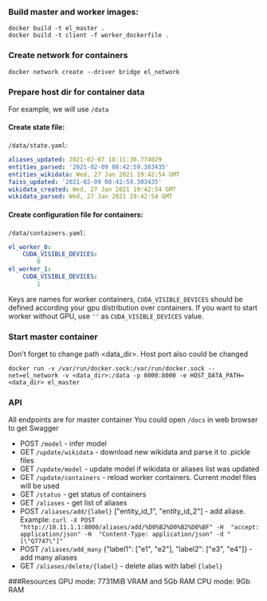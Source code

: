 ### Build master and worker images:
```shell
docker build -t el_master .
docker build -t client -f worker_dockerfile .
```

### Create network for containers
```shell
docker network create --driver bridge el_network
```

### Prepare host dir for container data
For example, we will use `/data`
#### Create state file:
`/data/state.yaml`:
```yaml 
aliases_updated: 2021-02-07 18:11:30.774029
entities_parsed: '2021-02-09 08:42:59.303435'
entities_wikidata: Wed, 27 Jan 2021 19:42:54 GMT
faiss_updated: '2021-02-09 08:42:59.303435'
wikidata_created: Wed, 27 Jan 2021 19:42:54 GMT
wikidata_parsed: Wed, 27 Jan 2021 19:42:54 GMT
```
#### Create configuration file for containers:
`/data/containers.yaml`:
```yaml
el_worker_0:
    CUDA_VISIBLE_DEVICES:
        0
el_worker_1:
    CUDA_VISIBLE_DEVICES:
        1
```
Keys are names for worker containers, `CUDA_VISIBLE_DEVICES` should be defined according your gpu distribution over
containers. If you want to start worker without GPU, use `''` as `CUDA_VISIBLE_DEVICES` value.

### Start master container
Don't forget to change path <data_dir>. Host port also could be changed
```shell
docker run -v /var/run/docker.sock:/var/run/docker.sock --net=el_network -v <data_dir>:/data -p 8000:8000 -e HOST_DATA_PATH=<data_dir> el_master
```

### API
All endpoints are for master container
You could open `/docs` in web browser to get Swagger

* POST `/model` - infer model
* GET `/update/wikidata` - download new wikidata and parse it to .pickle files
* GET `/update/model` - update model if wikidata or aliases list was updated
* GET `/update/containers` - reload worker containers. Current model files will be used
* GET `/status` - get status of containers
* GET `/aliases` - get list of aliases
* POST `/aliases/add/{label}` ["entity_id_1", "entity_id_2"] - add aliase. Example:
`curl -X POST "http://10.11.1.1:8000/aliases/add/%D0%B2%D0%B2%D0%BF" -H  "accept: application/json" -H  "Content-Type: application/json" -d "[\"Q7747\"]"`
* POST `/aliases/add_many` {"label1": ["e1", "e2"], "label2": ["e3", "e4"]} - add many aliases
* GET `/aliases/delete/{label}` - delete alias with label `{label}`

###Resources
GPU mode: 7731MiB VRAM and 5Gb RAM
CPU mode: 9Gb RAM